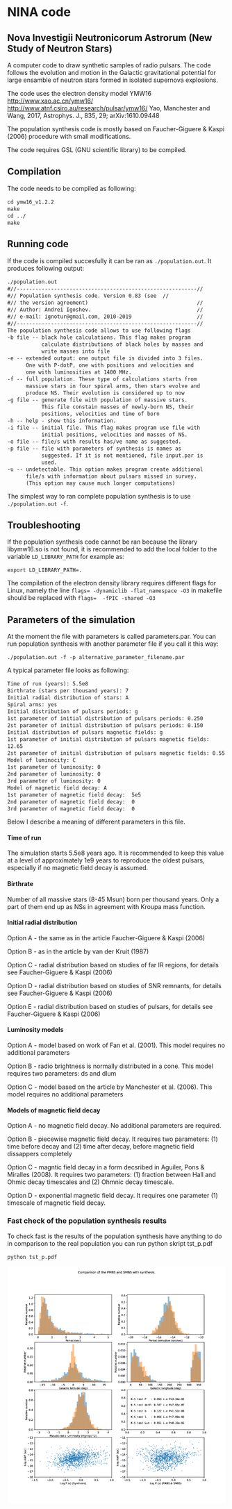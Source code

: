 NINA code
====

## Nova Investigii Neutronicorum Astrorum (New Study of Neutron Stars)

A computer code to draw synthetic samples of radio pulsars. The code follows the evolution and motion in the Galactic gravitational potential for
 large ensamble of neutron stars formed 
in isolated supernova explosions.

The code uses the electron density model YMW16 http://www.xao.ac.cn/ymw16/ http://www.atnf.csiro.au/research/pulsar/ymw16/
Yao, Manchester and Wang, 2017, Astrophys. J., 835, 29; arXiv:1610.09448

The population synthesis code is mostly based on Faucher-Giguere & Kaspi (2006) procedure with small modifications.

The code requires GSL (GNU scientific library) to be compiled.

## Compilation

The code needs to be compiled as following:
```
cd ymw16_v1.2.2
make
cd ../
make
```

## Running code

If the code is compiled succesfully it can be ran as `./population.out`. It produces following output:
```
./population.out
#//----------------------------------------------------------//
#// Population synthesis code. Version 0.83 (see  //
#// the version agreement)                                   //
#// Author: Andrei Igoshev.                                  //
#// e-mail: ignotur@gmail.com, 2010-2019                     //
#//----------------------------------------------------------//
The population synthesis code allows to use following flags    
-b file -- black hole calculations. This flag makes program    
           calculate distributions of black holes by masses and
           write masses into file                              
-e -- extended output: one output file is divided into 3 files.
      One with P-dotP, one with positions and velocities and   
      one with luminosities at 1400 MHz.                       
-f -- full population. These type of calculations starts from  
      massive stars in four spiral arms, then stars evolve and 
      produce NS. Their evolution is considered up to now      
-g file -- generate file with population of massive stars.     
           This file constain masses of newly-born NS, their   
           positions, velocities and time of born              
-h -- help - show this information.                            
-i file -- initial file. This flag makes program use file with 
           initial positions, velocities and masses of NS.     
-o file -- file/s with results has/ve name as suggested.       
-p file -- file with parameters of synthesis is names as       
           suggested. If it is not mentioned, file input.par is
           used.                                               
-u -- undetectable. This option makes program create additional
      file/s with information about pulsars missed in survey.  
      (This option may cause much longer computations)   
```

The simplest way to ran complete population synthesis is to use `./population.out -f`.


## Troubleshooting

If the population synthesis code cannot be ran because the library libymw16.so is not found,
it is recommended to add the local folder to the variable `LD_LIBRARY_PATH` for example as:
```
export LD_LIBRARY_PATH=.
```

The compilation of the electron density library requires different flags for Linux, namely the
line `flags= -dynamiclib -flat_namespace -O3` in makefile should be replaced with `flags=  -fPIC -shared -O3`

## Parameters of the simulation

At the moment the file with parameters is called parameters.par. You can run population synthesis with another parameter file
if you call it this way:

```
./population.out -f -p alternative_parameter_filename.par
```

A typical parameter file looks as following:
```
Time of run (years): 5.5e8
Birthrate (stars per thousand years): 7
Initial radial distribution of stars: A
Spiral arms: yes
Initial distribution of pulsars periods: g
1st parameter of initial distribution of pulsars periods: 0.250
2st parameter of initial distribution of pulsars periods: 0.150
Initial distribution of pulsars magnetic fields: g
1st parameter of initial distribution of pulsars magnetic fields: 12.65
2st parameter of initial distribution of pulsars magnetic fields: 0.55
Model of luminocity: C
1st parameter of luminosity: 0
2nd parameter of luminosity: 0
3rd parameter of luminosity: 0
Model of magnetic field decay: A
1st parameter of magnetic field decay:  5e5
2nd parameter of magnetic field decay:  0
3rd parameter of magnetic field decay:  0
```

Below I describe a meaning of different parameters in this file.

#### Time of run
The simulation starts 5.5e8 years ago. It is recommended to keep this value at a level of approximately 1e9 years to reproduce the oldest pulsars, especially if no magnetic field decay is assumed.

#### Birthrate
Number of all massive stars (8-45 Msun) born per thousand years. Only a part of them end up as NSs in agreement with Kroupa mass function.

#### Initial radial distribution

Option A - the same as in the article Faucher-Giguere & Kaspi (2006)

Option B - as in the article by van der Kruit (1987)

Option C - radial distribution based on studies of far IR regions, for details see Faucher-Giguere & Kaspi (2006)

Option D - radial distribution based on studies of SNR remnants, for details see Faucher-Giguere & Kaspi (2006)

Option E - radial distribution based on studies of pulsars, for details see Faucher-Giguere & Kaspi (2006)

#### Luminosity models
Option A - model based on work of Fan et al. (2001). This model requires no additional parameters

Option B - radio brightness is normally distributed in a cone. This model requires two parameters: ds and dlum

Option C - model based on the article by Manchester et al. (2006). This model requires no additional parameters

#### Models of magnetic field decay

Option A - no magnetic field decay. No additional parameters are required.

Option B - piecewise magnetic field decay. It requires two parameters: (1) time before decay and (2) time after decay, before magnetic field dissappers completely

Option C - magntic field decay in a form decsribed in Aguiler, Pons & Miralles (2008). It requires two parameters: (1) fraction between Hall and Ohmic decay timescales and (2) Ohmnic decay timescale.

Option D - exponential magnetic field decay. It requires one parameter (1) timescale of magnetic field decay.

### Fast check of the population synthesis results

To check fast is the results of the population synthesis have anything to do in comparison to the real population you 
can run python skript tst_p.pdf
```
python tst_p.pdf
```
![Results of simulations](https://github.com/ignotur/NINA/blob/master/compar.png)

 
